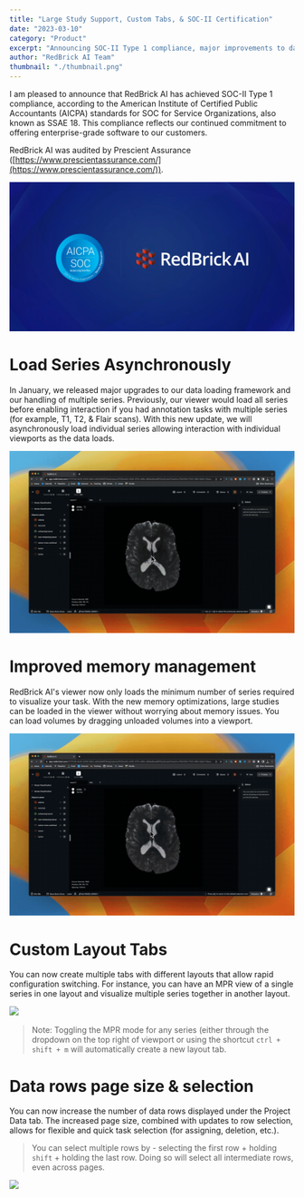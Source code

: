```yaml
---
title: "Large Study Support, Custom Tabs, & SOC-II Certification"
date: "2023-03-10"
category: "Product"
excerpt: "Announcing SOC-II Type 1 compliance, major improvements to data loading with asynchronous series loading, enhanced memory management for large studies, and new custom layout tabs for flexible viewport configurations."
author: "RedBrick AI Team"
thumbnail: "./thumbnail.png"
---
```


I am pleased to announce that RedBrick AI has achieved SOC-II Type 1 compliance, according to the American Institute of Certified Public Accountants (AICPA) standards for SOC for Service Organizations, also known as SSAE 18. This compliance reflects our continued commitment to offering enterprise-grade software to our customers.

RedBrick AI was audited by Prescient Assurance ([https://www.prescientassurance.com/](https://www.prescientassurance.com/)).

![](./image1.webp)

# Load Series Asynchronously

In January, we released major upgrades to our data loading framework and our handling of multiple series. Previously, our viewer would load all series before enabling interaction if you had annotation tasks with multiple series (for example, T1, T2, & Flair scans). With this new update, we will asynchronously load individual series allowing interaction with individual viewports as the data loads.

![](./image2.gif)

# Improved memory management

RedBrick AI's viewer now only loads the minimum number of series required to visualize your task. With the new memory optimizations, large studies can be loaded in the viewer without worrying about memory issues. You can load volumes by dragging unloaded volumes into a viewport.

![](./image3.gif)

# Custom Layout Tabs

You can now create multiple tabs with different layouts that allow rapid configuration switching. For instance, you can have an MPR view of a single series in one layout and visualize multiple series together in another layout.

![](./image4.gif)

> Note: Toggling the MPR mode for any series (either through the dropdown on the top right of viewport or using the shortcut `ctrl + shift + m` will automatically create a new layout tab.

# Data rows page size & selection

You can now increase the number of data rows displayed under the Project Data tab. The increased page size, combined with updates to row selection, allows for flexible and quick task selection (for assigning, deletion, etc.).

> You can select multiple rows by - selecting the first row + holding `shift` + holding the last row. Doing so will select all intermediate rows, even across pages.

![](./image5.gif)
